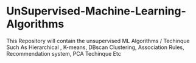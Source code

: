 # UnSupervised-Machine-Learning-Algorithms
This Repository will contain the unsupervised ML Algorithms / Techinque Such As Hierarchical , K-means, DBscan Clustering, Association Rules, Recommendation system, PCA Techinque Etc

